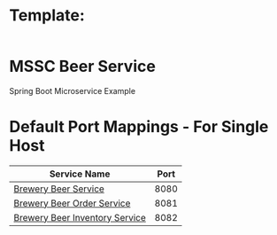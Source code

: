# Template:

[![<CircleCi>](https://circleci.com/gh/jensandrae/mssc-beer-service.svg?style=svg)](https://circleci.com/gh/jensandrae/mssc-beer-service)

# MSSC Beer Service

Spring Boot Microservice Example

# Default Port Mappings - For Single Host

| Service Name | Port | 
| --------| -----|
| [Brewery Beer Service](https://github.com/jensandrae/mssc-beer-service) | 8080 |
| [Brewery Beer Order Service](https://github.com/jensandrae/mssc-beer-order-service) | 8081 |
| [Brewery Beer Inventory Service](https://github.com/jensandrae/mssc-beer-inventory-service) | 8082 |